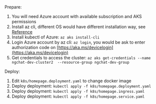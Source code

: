 Prepare: 

1. You will need Azure account with available subscription and AKS permissions
2. Install az cli, different OS would have different installation way, see [Reference](https://docs.microsoft.com/zh-tw/cli/azure/install-azure-cli)
3. Install kubectl of Azure: `az aks install-cli`
4. Login Azure account by az cli: `az login`, you would be ask to enter authorization code on [https://aka.ms/devicelogin](https://aka.ms/devicelogin)
5. Get credentials to access the cluster: `az aks get-credentials --name ngchat-dev-cluster2  --resource-group ngchat-dev-group`

Deploy:

1. Edit `k8s/homepage.deployment.yaml` to change docker image 
2. Deploy deployment: `kubectl apply -f k8s/homepage.deployment.yaml`
3. Deploy deployment: `kubectl apply -f k8s/homepage.ingress.yaml`
4. Deploy deployment: `kubectl apply -f k8s/homepage.service.yaml`